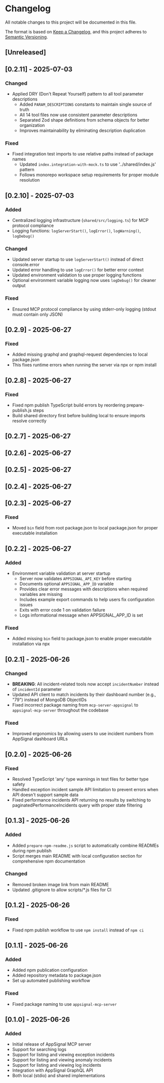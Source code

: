 # Changelog

All notable changes to this project will be documented in this file.

The format is based on [Keep a Changelog](https://keepachangelog.com/en/1.0.0/),
and this project adheres to [Semantic Versioning](https://semver.org/spec/v2.0.0.html).

## [Unreleased]

## [0.2.11] - 2025-07-03

### Changed

- Applied DRY (Don't Repeat Yourself) pattern to all tool parameter descriptions
  - Added `PARAM_DESCRIPTIONS` constants to maintain single source of truth
  - All 14 tool files now use consistent parameter descriptions
  - Separated Zod shape definitions from schema objects for better organization
  - Improves maintainability by eliminating description duplication

### Fixed

- Fixed integration test imports to use relative paths instead of package names
  - Updated `index.integration-with-mock.ts` to use '../shared/index.js' pattern
  - Follows monorepo workspace setup requirements for proper module resolution

## [0.2.10] - 2025-07-03

### Added

- Centralized logging infrastructure (`shared/src/logging.ts`) for MCP protocol compliance
- Logging functions: `logServerStart()`, `logError()`, `logWarning()`, `logDebug()`

### Changed

- Updated server startup to use `logServerStart()` instead of direct console.error
- Updated error handling to use `logError()` for better error context
- Updated environment validation to use proper logging functions
- Optional environment variable logging now uses `logDebug()` for cleaner output

### Fixed

- Ensured MCP protocol compliance by using stderr-only logging (stdout must contain only JSON)

## [0.2.9] - 2025-06-27

### Fixed

- Added missing graphql and graphql-request dependencies to local package.json
- This fixes runtime errors when running the server via npx or npm install

## [0.2.8] - 2025-06-27

### Fixed

- Fixed npm publish TypeScript build errors by reordering prepare-publish.js steps
- Build shared directory first before building local to ensure imports resolve correctly

## [0.2.7] - 2025-06-27

## [0.2.6] - 2025-06-27

## [0.2.5] - 2025-06-27

## [0.2.4] - 2025-06-27

## [0.2.3] - 2025-06-27

### Fixed

- Moved `bin` field from root package.json to local package.json for proper executable installation

## [0.2.2] - 2025-06-27

### Added

- Environment variable validation at server startup
  - Server now validates `APPSIGNAL_API_KEY` before starting
  - Documents optional `APPSIGNAL_APP_ID` variable
  - Provides clear error messages with descriptions when required variables are missing
  - Includes example export commands to help users fix configuration issues
  - Exits with error code 1 on validation failure
  - Logs informational message when APPSIGNAL_APP_ID is set

### Fixed

- Added missing `bin` field to package.json to enable proper executable installation via npx

## [0.2.1] - 2025-06-26

### Changed

- **BREAKING**: All incident-related tools now accept `incidentNumber` instead of `incidentId` parameter
- Updated API client to match incidents by their dashboard number (e.g., "79") instead of MongoDB ObjectIDs
- Fixed incorrect package naming from `mcp-server-appsignal` to `appsignal-mcp-server` throughout the codebase

### Fixed

- Improved ergonomics by allowing users to use incident numbers from AppSignal dashboard URLs

## [0.2.0] - 2025-06-26

### Fixed

- Resolved TypeScript 'any' type warnings in test files for better type safety
- Handled exception incident sample API limitation to prevent errors when API doesn't support sample data
- Fixed performance incidents API returning no results by switching to paginatedPerformanceIncidents query with proper state filtering

## [0.1.3] - 2025-06-26

### Added

- Added `prepare-npm-readme.js` script to automatically combine READMEs during npm publish
- Script merges main README with local configuration section for comprehensive npm documentation

### Changed

- Removed broken image link from main README
- Updated .gitignore to allow scripts/\*.js files for CI

## [0.1.2] - 2025-06-26

### Fixed

- Fixed npm publish workflow to use `npm install` instead of `npm ci`

## [0.1.1] - 2025-06-26

### Added

- Added npm publication configuration
- Added repository metadata to package.json
- Set up automated publishing workflow

### Fixed

- Fixed package naming to use `appsignal-mcp-server`

## [0.1.0] - 2025-06-26

### Added

- Initial release of AppSignal MCP server
- Support for searching logs
- Support for listing and viewing exception incidents
- Support for listing and viewing anomaly incidents
- Support for listing and viewing log incidents
- Integration with AppSignal GraphQL API
- Both local (stdio) and shared implementations
